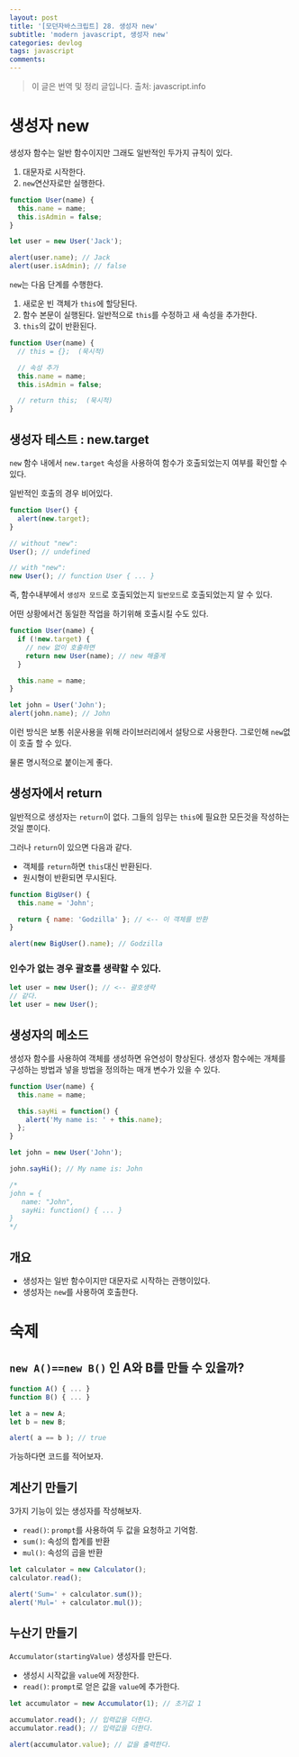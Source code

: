 ```yaml
---
layout: post
title: '[모던자바스크립트] 28. 생성자 new'
subtitle: 'modern javascript, 생성자 new'
categories: devlog
tags: javascript
comments:
---
```


> 이 글은 번역 및 정리 글입니다.
> 출처: javascript.info

# 생성자 new

생성자 함수는 일반 함수이지만 그래도 일반적인 두가지 규칙이 있다.

1. 대문자로 시작한다.
2. `new`연산자로만 실행한다.

```js
function User(name) {
  this.name = name;
  this.isAdmin = false;
}

let user = new User('Jack');

alert(user.name); // Jack
alert(user.isAdmin); // false
```

`new`는 다음 단계를 수행한다.

1. 새로운 빈 객체가 `this`에 할당된다.
2. 함수 본문이 실행된다. 일반적으로 `this`를 수정하고 새 속성을 추가한다.
3. `this`의 값이 반환된다.

```js
function User(name) {
  // this = {};  (묵시적)

  // 속성 추가
  this.name = name;
  this.isAdmin = false;

  // return this;  (묵시적)
}
```

## 생성자 테스트 : new.target

`new` 함수 내에서 `new.target` 속성을 사용하여 함수가 호출되었는지 여부를 확인할 수 있다.

일반적인 호출의 경우 비어있다.

```js
function User() {
  alert(new.target);
}

// without "new":
User(); // undefined

// with "new":
new User(); // function User { ... }
```

즉, 함수내부에서 `생성자 모드`로 호출되었는지 `일반모드`로 호출되었는지 알 수 있다.

어떤 상황에서건 동일한 작업을 하기위해 호출시킬 수도 있다.

```js
function User(name) {
  if (!new.target) {
    // new 없이 호출하면
    return new User(name); // new 해줄게
  }

  this.name = name;
}

let john = User('John');
alert(john.name); // John
```

이런 방식은 보통 쉬운사용을 위해 라이브러리에서 설탕으로 사용한다. 그로인해 `new`없이 호출 할 수 있다.

물론 명시적으로 붙이는게 좋다.

## 생성자에서 return

일반적으로 생성자는 `return`이 없다. 그들의 임무는 `this`에 필요한 모든것을 작성하는 것일 뿐이다.

그러나 `return`이 있으면 다음과 같다.

- 객체를 `return`하면 `this`대신 반환된다.
- 원시형이 반환되면 무시된다.

```js
function BigUser() {
  this.name = 'John';

  return { name: 'Godzilla' }; // <-- 이 객체를 반환
}

alert(new BigUser().name); // Godzilla
```

### 인수가 없는 경우 괄호를 생략할 수 있다.

```js
let user = new User(); // <-- 괄호생략
// 같다.
let user = new User();
```

## 생성자의 메소드

생성자 함수를 사용하여 객체를 생성하면 유연성이 향상된다. 생성자 함수에는 개체를 구성하는 방법과 넣을 방법을 정의하는 매개 변수가 있을 수 있다.

```js
function User(name) {
  this.name = name;

  this.sayHi = function() {
    alert('My name is: ' + this.name);
  };
}

let john = new User('John');

john.sayHi(); // My name is: John

/*
john = {
   name: "John",
   sayHi: function() { ... }
}
*/
```

## 개요

- 생성자는 일반 함수이지만 대문자로 시작하는 관행이있다.
- 생성자는 `new`를 사용하여 호출한다.

# 숙제

## `new A()==new B()` 인 A와 B를 만들 수 있을까?

```js
function A() { ... }
function B() { ... }

let a = new A;
let b = new B;

alert( a == b ); // true
```

가능하다면 코드를 적어보자.

## 계산기 만들기

3가지 기능이 있는 생성자를 작성해보자.

- `read()`: `prompt`를 사용하여 두 값을 요청하고 기억함.
- `sum()`: 속성의 합계를 반환
- `mul()`: 속성의 곱을 반환

```js
let calculator = new Calculator();
calculator.read();

alert('Sum=' + calculator.sum());
alert('Mul=' + calculator.mul());
```

## 누산기 만들기

`Accumulator(startingValue)` 생성자를 만든다.

- 생성시 시작값을 `value`에 저장한다.
- `read()`: `prompt`로 얻은 값을 `value`에 추가한다.

```js
let accumulator = new Accumulator(1); // 초기값 1

accumulator.read(); // 입력값을 더한다.
accumulator.read(); // 입력값을 더한다.

alert(accumulator.value); // 값을 출력한다.
```
